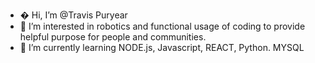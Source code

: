 - � Hi, I’m @Travis Puryear
- 👀 I’m interested in robotics and functional usage of coding to provide helpful purpose for people and communities. 
- 🌱 I’m currently learning NODE.js, Javascript, REACT, Python. MYSQL


<!---
Erebus009/Erebus009 is a ✨ special ✨ repository because its `README.md` (this file) appears on your GitHub profile.
You can click the Preview link to take a look at your changes.
--->
